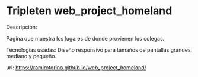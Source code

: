 # Tripleten web_project_homeland

Descripción:

Pagina que muestra los lugares de donde provienen los colegas.

Tecnologías usadas:
Diseño responsivo para tamaños de pantallas grandes, mediano y pequeño.

url:
https://ramirotorino.github.io/web_project_homeland/
